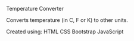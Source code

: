 Temperature Converter

Converts temperature (in C, F or K) to other units.

Created using:
HTML
CSS
Bootstrap
JavaScript
